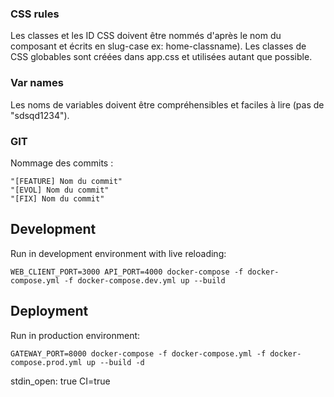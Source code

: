 ### CSS rules

Les classes et les ID CSS doivent être nommés d'après le nom du composant et écrits en slug-case ex: home-classname).
Les classes de CSS globables sont créées dans app.css et utilisées autant que possible.

### Var names

Les noms de variables doivent être compréhensibles et faciles à lire (pas de "sdsqd1234").

### GIT

Nommage des commits :

    "[FEATURE] Nom du commit"
    "[EVOL] Nom du commit"
    "[FIX] Nom du commit"

## Development

Run in development environment with live reloading:

```
WEB_CLIENT_PORT=3000 API_PORT=4000 docker-compose -f docker-compose.yml -f docker-compose.dev.yml up --build
```

## Deployment

Run in production environment:

```
GATEWAY_PORT=8000 docker-compose -f docker-compose.yml -f docker-compose.prod.yml up --build -d
```

stdin_open: true
CI=true

